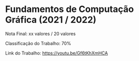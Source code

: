 # Fundamentos de Computação Gráfica (2021 / 2022)

Nota Final: xx valores / 20 valores

Classificação do Trabalho: 70%

Link do Trabalho: https://youtu.be/Gf6tKhXmHCA
